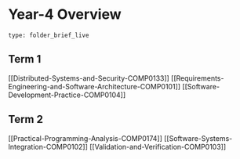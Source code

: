 # Year-4 Overview
 
```ccard
type: folder_brief_live
```
## Term 1 
[[Distributed-Systems-and-Security-COMP0133]]
[[Requirements-Engineering-and-Software-Architecture-COMP0101]]
[[Software-Development-Practice-COMP0104]]
## Term 2
[[Practical-Programming-Analysis-COMP0174]]
[[Software-Systems-Integration-COMP0102]]
[[Validation-and-Verification-COMP0103]]

